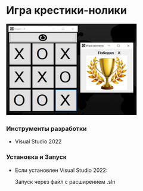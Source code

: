 # Игра крестики-нолики

<img src="1.jpg" alt="Окно приложения" width="350">

### Инструменты разработки

- Visual Studio 2022

### Установка и Запуск

- Если установлен Visual Studio 2022:

  Запуск через файл с расширением .sln